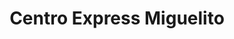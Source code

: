 ---
title: "Centro Express Miguelito"
url: /jinotega/centro-express-miguelito/
shop: Gasflaschen
---